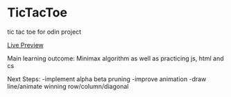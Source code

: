 # TicTacToe
tic tac toe for odin project

[Live Preview](https://bhupi1998.github.io/tictactoe)

Main learning outcome: Minimax algorithm as well as practicing js, html and cs

Next Steps:
    -implement alpha beta pruning
    -improve animation
    -draw line/animate winning row/column/diagonal
    
    